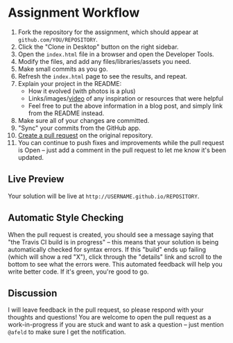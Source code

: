 # Assignment Workflow

1. Fork the repository for the assignment, which should appear at `github.com/YOU/REPOSITORY`.
1. Click the "Clone in Desktop" button on the right sidebar.
1. Open the `index.html` file in a browser and open the Developer Tools.
1. Modify the files, and add any files/libraries/assets you need.
1. Make small commits as you go.
1. Refresh the `index.html` page to see the results, and repeat.
1. Explain your project in the README:
    * How it evolved (with photos is a plus)
    * Links/images/[video](http://stackoverflow.com/a/14945782/358804) of any inspiration or resources that were helpful
    * Feel free to put the above information in a blog post, and simply link from the README instead.
1. Make sure all of your changes are committed.
1. "Sync" your commits from the GitHub app.
1. [Create a pull request](https://help.github.com/articles/creating-a-pull-request) on the original repository.
1. You can continue to push fixes and improvements while the pull request is Open – just add a comment in the pull request to let me know it's been updated.

## Live Preview

Your solution will be live at `http://USERNAME.github.io/REPOSITORY`.

## Automatic Style Checking

When the pull request is created, you should see a message saying that "the Travis CI build is in progress" – this means that your solution is being automatically checked for syntax errors. If this "build" ends up failing (which will show a red "X"), click through the "details" link and scroll to the bottom to see what the errors were. This automated feedback will help you write better code. If it's green, you're good to go.

## Discussion

I will leave feedback in the pull request, so please respond with your thoughts and questions! You are welcome to open the pull request as a work-in-progress if you are stuck and want to ask a question – just mention `@afeld` to make sure I get the notification.
